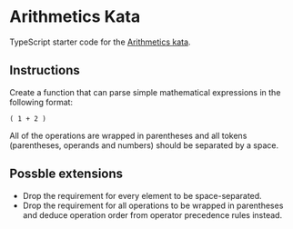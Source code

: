 # Arithmetics Kata

TypeScript starter code for the [Arithmetics kata](https://katalyst.codurance.com/arithmetics). 
    

## Instructions

Create a function that can parse simple mathematical expressions in the following format:

```text
( 1 + 2 )
```

All of the operations are wrapped in parentheses and all tokens (parentheses, operands and numbers) should be separated by a space.



## Possble extensions
- Drop the requirement for every element to be space-separated.
- Drop the requirement for all operations to be wrapped in parentheses and deduce operation order from operator precedence rules instead.

